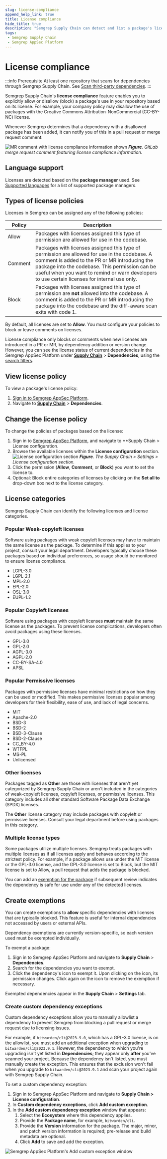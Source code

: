 ```yaml
---
slug: license-compliance
append_help_link: true
title: License compliance
hide_title: true
description: "Semgrep Supply Chain can detect and list a package's license. Prevent or exempt certain packages from being used based on their licenses."
tags:
 - Semgrep Supply Chain
 - Semgrep AppSec Platform
---
```


# License compliance

:::info Prerequisite
At least one repository that scans for dependencies through Semgrep Supply Chain. See [Scan third-party dependencies](/semgrep-supply-chain/getting-started).
:::

Semgrep Supply Chain's **license compliance** feature enables you to explicitly allow or disallow (block) a package's use in your repository based on its license. For example, your company policy may disallow the use of packages with the Creative Commons Attribution-NonCommercial (CC-BY-NC) license.

Whenever Semgrep determines that a dependency with a disallowed package has been added, it can notify you of this in a pull request or merge request comment:

![MR comment with license compliance information shown](/img/license-compliance-pr-comment.png#md-width)
_**Figure**. GitLab merge request comment featuring license compliance information._

## Language support

Licenses are detected based on the **package manager** used. See [Supported languages](/supported-languages/#semgrep-supply-chain) for a list of supported package managers.

## Types of license policies

Licenses in Semgrep can be assigned any of the following policies:

| Policy | Description |
| - | - |
| Allow | Packages with licenses assigned this type of permission are allowed for use in the codebase. |
| Comment | Packages with licenses assigned this type of permission are allowed for use in the codebase. A comment is added to the PR or MR introducing the package into the codebase. This permission can be useful when you want to remind or warn developers to use certain licenses for internal use only. |
| Block | Packages with licenses assigned this type of permission are <strong>not</strong> allowed into the codebase. A comment is added to the PR or MR introducing the package into the codebase and the diff-aware scan exits with code 1. |

By default, all licenses are set to **Allow**. You must configure your policies to block or leave comments on licenses.

License compliance only blocks or comments when new licenses are introduced in a PR or MR, by dependency addition or version change. However, you can see the license status of current dependencies in the Semgrep AppSec Platform under **[Supply Chain](https://semgrep.dev/orgs/-/supply-chain)** > **Dependencies**, using the [search filters](/docs/semgrep-supply-chain/dependency-search#search-filters).

## View license policy

To view a package's license policy:

1. [Sign in to Semgrep AppSec Platform](https://semgrep.dev/login).
2. Navigate to **[Supply Chain](https://semgrep.dev/orgs/-/supply-chain)** > **Dependencies**.

## Change the license policy

To change the policies of packages based on the license:

1. Sign in to [Semgrep AppSec Platform](https://semgrep.dev/login), and navigate to **Supply Chain > License configuration.
2. Browse the available licenses within the **License configuration** section.
   ![License configuration section](/img/sc-license-configuration.png#md-width)
   _**Figure**. The Supply Chain > Settings > License configuration section._
1. Click the permission (**Allow**, **Comment**, or **Block**) you want to set the license to.
2. Optional: Block entire categories of licenses by clicking on the **Set all to** drop-down box next to the license category.

## License categories

Semgrep Supply Chain can identify the following licenses and license categories.

### Popular Weak-copyleft licenses

Software using packages with weak copyleft licenses may have to maintain the same license as the package. To determine if this applies to your project, consult your legal department. Developers typically choose these packages based on individual preferences, so usage should be monitored to ensure license compliance.

* LGPL-3.0
* LGPL-2.1
* MPL-2.0
* EPL-2.0
* OSL-3.0
* EUPL-1.2

### Popular Copyleft licenses

Software using packages with copyleft licenses **must** maintain the same license as the packages. To prevent license complications, developers often avoid packages using these licenses.

* GPL-3.0
* GPL-2.0
* AGPL-3.0
* AGPL-2.0
* CC-BY-SA-4.0
* APSL

### Popular Permissive licenses

Packages with permissive licenses have minimal restrictions on how they can be used or modified. This makes permissive licenses popular among developers for their flexibility, ease of use, and lack of legal concerns.

* MIT
* Apache-2.0
* BSD-3
* BSD-2
* BSD-3-Clause
* BSD-2-Clause
* CC_BY-4.0
* WTFPL
* MS-PL
* Unlicensed

### Other licenses

Packages tagged as **Other** are those with licenses that aren't yet categorized by Semgrep Supply Chain or aren't included in the categories of weak-copyleft licenses, copyleft licenses, or permissive licenses. This category includes all other standard Software Package Data Exchange (SPDX) licenses.

The **Other** license category may include packages with copyleft or permissive licenses. Consult your legal department before using packages in this category.

### Multiple license types

Some packages utilize multiple licenses. Semgrep treats packages with multiple licenses as if all licenses apply and behaves according to the strictest policy. For example, if a package allows use under the MIT license or the GPL-3.0 license, and the GPL-3.0 license is set to Block, but the MIT license is set to Allow, a pull request that adds the package is blocked.

You can add an [exemption for the package](#create-exemptions) if subsequent review indicates the dependency is safe for use under any of the detected licenses.

## Create exemptions

You can create exemptions to **allow** specific dependencies with licenses that
are typically blocked. This feature is useful for internal dependencies not
accessed by users or external APIs. 

Dependency exemptions are currently version-specific, so each version used must be
exempted individually.

To exempt a package:

1. Sign in to Semgrep AppSec Platform and navigate to **Supply Chain** >
   **Dependencies**.
2. Search for the dependencies you want to exempt.
3. Click the dependency's <i class="fa-solid fa-list-check"></i> icon to exempt
 it. Upon clicking on the icon, its permission changes. Click again on the icon to remove the exemption if necessary.

Exempted dependencies appear in the **Supply Chain** > **Settings** tab.

### Create custom dependency exceptions

Custom dependency exceptions allow you to manually allowlist a dependency to
prevent Semgrep from blocking a pull request or merge request due to licensing
issues.

For example, if `bitwarden/cli@2023.9.0`, which has a GPL-3.0 license, is on the
allowlist, you must add an additional exception when upgrading to
`bitwarden/cli@2023.9.1`. However, the dependency to which you're upgrading
isn't yet listed in **Dependencies**; they appear only **after** you've scanned
your project. Because the dependency isn't listed, you must manually create the
exception. This ensures that the exclusion won't fail when you upgrade to
`bitwarden/cli@2023.9.1` and scan your project again with Semgrep Supply Chain.

To set a custom dependency exception:

1. Sign in to Semgrep AppSec Platform and navigate to **Supply Chain > License configuration**.
2. In **Custom dependency exceptions**, click **Add custom exception**.
3. In the **Add custom dependency exception** window that appears:
   1. Select the **Ecosystem** where this dependency applies.
   2. Provide the **Package name**, for example, `bitwarden/cli`.
   3. Provide the **Version** information for the package. The major, minor, and
 patch version information is required; pre-release and build metadata are
 optional.
   4. Click **Add** to save and add the exception.

![Semgrep AppSec Platform's Add custom exception window](/img/custom-dependency-exception.png#md-width)
